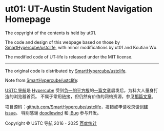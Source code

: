 # ut01: UT-Austin Student Navigation Homepage

The copyright of the contents is held by ut01.

The code and design of this webpage based on those by [SmartHypercube/ustclife](https://github.com/SmartHypercube/ustclife), with minor modifications by ut01 and Koutian Wu.

The modified code of UT-life is released under the MIT license.

---

The original code is distributed by [SmartHypercube/ustclife](https://github.com/SmartHypercube/ustclife).
 
Note from [SmartHypercube/ustclife](https://ustc.life/):

[USTC 导航](https://ustc.life/)是 [Hypercube](https://0x01.me/) 受到[负一的平方根](https://sqrt-1.me/)的[一篇文章](https://github.com/zzh1996/USTC-Network-Resources/blob/master/README.md)启发后，为科大人量身打造的浏览器首页。 不属于常用链接，但仍然有价值的网络资源，参见[那篇文章](https://github.com/zzh1996/USTC-Network-Resources/blob/master/README.md)。  
  
项目源码：[github.com/SmartHypercube/ustclife](https://github.com/SmartHypercube/ustclife)，报错或申请收录请[创建 issue](https://github.com/SmartHypercube/ustclife/issues)。 特别感谢 [doodlewind](https://ewind.us/) 和 [iBug](https://ibug.io/) 参与开发。  
  
Copyright © USTC 导航 2016 - 2025 [百度统计](https://tongji.baidu.com/web/help/article?id=330&type=0&castk=LTE%3D)

<!--- ## How to search and change the logos:
https://fontawesome.com/search
--->

